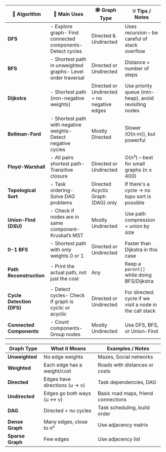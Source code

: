 | 🧩 **Algorithm**          | 🔧 **Main Uses**                                              | 🕸️ **Graph Type**                         | 💡 **Tips / Notes**                                      |
| ------------------------- | ------------------------------------------------------------- | ------------------------------------------ | -------------------------------------------------------- |
| **DFS**                   | - Explore graph- Find connected components- Detect cycles     | Directed & Undirected                      | Uses recursion – be careful of stack overflow            |
| **BFS**                   | - Shortest path in unweighted graphs- Level order traversal   | Directed or Undirected                     | Distance = number of steps                               |
| **Dijkstra**              | - Shortest path (non-negative weights)                        | Directed or Undirected + no negative edges | Use priority queue (min-heap), avoid revisiting nodes    |
| **Bellman-Ford**          | - Shortest path with negative weights- Detect negative cycles | Mostly Directed                            | Slower (O(n·m)), but powerful                            |
| **Floyd-Warshall**        | - All pairs shortest path- Transitive closure                 | Directed or Undirected                     | O(n³) – best for small graphs (n ≤ 400)                  |
| **Topological Sort**      | - Task ordering- Solve DAG problems                           | Directed Acyclic Graph (DAG) only          | If there's a cycle → no topo sort is possible            |
| **Union-Find (DSU)**      | - Check if nodes are in same component- Kruskal’s MST         | Mostly Undirected                          | Use path compression + union by size                     |
| **0-1 BFS**               | - Shortest path with only weights 0 or 1                      | Directed or Undirected                     | Faster than Dijkstra in this case                        |
| **Path Reconstruction**   | - Print the actual path, not just the cost                    | Any                                        | Keep a `parent[]` while doing BFS/Dijkstra               |
| **Cycle Detection (DFS)** | - Detect cycles- Check if graph is cyclic or acyclic          | Directed or Undirected                     | For directed: cycle if we visit a node in the call stack |
| **Connected Components**  | - Count components- Group nodes                               | Mostly Undirected                          | Use DFS, BFS, or Union-Find                              |

|**Graph Type**|**What it Means**|**Examples / Notes**|
|---|---|---|
|**Unweighted**|No edge weights|Mazes, Social networks|
|**Weighted**|Each edge has a weight/cost|Roads with distances or costs|
|**Directed**|Edges have directions (u → v)|Task dependencies, DAG|
|**Undirected**|Edges go both ways (u ↔ v)|Basic road maps, friend connections|
|**DAG**|Directed + no cycles|Task scheduling, build order|
|**Dense Graph**|Many edges, close to n²|Use adjacency matrix|
|**Sparse Graph**|Few edges|Use adjacency list|